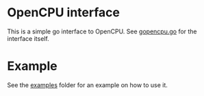 # OpenCPU interface 
This is a simple go interface to OpenCPU. See [gopencpu.go](gopencpu.go) for the
interface itself. 

# Example 
See the [examples](examples/) folder for an example on how to use it. 

